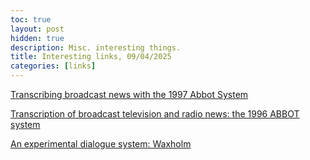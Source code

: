```yaml
---
toc: true
layout: post
hidden: true
description: Misc. interesting things.
title: Interesting links, 09/04/2025
categories: [links]
---
```


[Transcribing broadcast news with the 1997 Abbot System](https://ieeexplore.ieee.org/document/675415)

[Transcription of broadcast television and radio news: the 1996 ABBOT system](https://ieeexplore.ieee.org/document/596007)

[An experimental dialogue system: Waxholm](https://www.speech.kth.se/~rolf/MyKTHpapers_6/www.speech.kth.se/prod/publications/files/qpsr/1993/1993_34_2-3_015-020.pdf)


